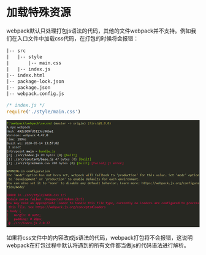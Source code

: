 # 加载特殊资源
  webpack默认只处理打包js语法的代码，其他的文件webpack并不支持。例如我们在入口文件中加载css代码，在打包的时候将会报错：

  ```
  |-- src
  |   |-- style
  |       |-- main.css
  |   |-- index.js
  |-- index.html
  |-- package-lock.json
  |-- package.json
  |-- webpack.config.js
  ```

  ```javascript
  /* index.js */
  require('./style/main.css')
  ```

  ![webpack未配置loader加载css](./imgs/no-loader-error.png)

  如果将css文件中的内容改成js语法的代码，webpack打包将不会报错，这说明webpack在打包过程中默认将遇到的所有文件都当做js的代码语法进行解析。